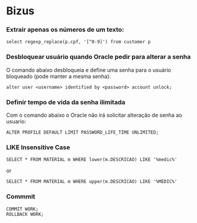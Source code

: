
# Bizus


### Extrair apenas os números de um texto:
```
select regexp_replace(p.cpf, '[^0-9]') from customer p 
```


### Desbloquear usuário quando Oracle pedir para alterar a senha
O comando abaixo desbloqueia e define uma senha para o usuário bloqueado (pode manter a mesma senha):
```
alter user <username> identified by <password> account unlock;
```


### Definir tempo de vida da senha ilimitada
Com o comando abaixo o Oracle não irá solicitar alteração de senha ao usuario:
```
ALTER PROFILE DEFAULT LIMIT PASSWORD_LIFE_TIME UNLIMITED;
```

### LIKE Insensitive Case
```
SELECT * FROM MATERIAL m WHERE lower(m.DESCRICAO) LIKE '%medic%'
```
or
```
SELECT * FROM MATERIAL m WHERE upper(m.DESCRICAO) LIKE '%MEDIC%'
```


### Commmit
```
COMMIT WORK;
ROLLBACK WORK;
```
